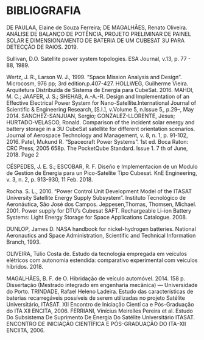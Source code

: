 # BIBLIOGRAFIA

DE PAULAA, Elaine de Souza Ferreira; DE MAGALHÃES, Renato Oliveira. ANÁLISE DE BALANÇO DE POTÊNCIA, PROJETO PRELIMINAR DE PAINEL SOLAR E DIMENSIONAMENTO DE BATERIA DE UM CUBESAT 3U PARA DETECÇÃO DE RAIOS. 2019.

Sullivan, D.O. Satellite power system topologies. ESA Journal, v.13, p. 77 - 88, 1989.

Wertz, J. R., Larson W. J., 1999. “Space Mission Analysis and Design”. Microcosm, 976 pp; 3rd edition.p.407-427.
HOLLWEG, Guilherme Vieira. Arquitetura Distribuída de Sistema de Energia para CubeSat. 2016.
MAHDI, M. C.; JAAFER, J. S.; SHEHAB, A.-A.-R. Design and Implementation of an Effective Electrical Power System for Nano-Satellite.International Journal of Scientific & Engineering Research, [S.l.], v.Volume 5, n.Issue 5„ p.29–, May 2014.
SANCHEZ-SANJUAN, Sergio; GONZALEZ-LLORENTE, Jesus; HURTADO-VELASCO, Ronald. Comparison of the incident solar energy and battery storage in a 3U CubeSat satellite for different orientation scenarios. Journal of Aerospace Technology and Management, v. 8, n. 1, p. 91-102, 2016.
Patel, Mukund R. “Spacecraft Power Systems”. 1st ed. Boca Raton: CRC Press, 2005 658p.
The PocketQube Standard. Issue 1. 7 th of June, 2018. Page 2

CÉSPEDES, J. E. S.; ESCOBAR, R. F. Diseño e Implementacion de un Modulo de Gestion de Energia para un Pico-Satelite Tipo Cubesat. KnE Engineering, v. 3, n. 2, p. 913-930, 11 Feb. 2018.

Rocha. S. L., 2010. “Power Control Unit Development Model of the ITASAT University Satellite Energy Supply Subsystem”. Instituto Tecnológico de Aeronáutica, São José dos Campos.
Jeppesen,Thomas, Thomsen, Michael. 2001. Power supply for DTU’s Cubesat
SAFT. Rechargeable Li-ion Battery Systems: Light Energy Storage for Space Applications Catalogue. 2008.

DUNLOP, James D. NASA handbook for nickel-hydrogen batteries. National Aeronautics and Space Administration, Scientific and Technical Information Branch, 1993.


OLIVEIRA, Túlio Costa de. Estudo da tecnologia empregada em veículos elétricos com autonomia estendida: comparativo experimental com veiculos híbridos. 2018.

MAGALHÃES, B. F. de O. Hibridação de veículo automóvel. 2014. 158 p. Dissertação (Mestrado integrado em engenharia mecânica) — Universidade do Porto.
TRINDADE, Rafael Heleno Ladeira. Estudo das características de baterias recarregáveis possíveis de serem utilizadas no projeto Satélite Universitário, ITASAT. XII Encontro de Iniciação Cientí ca e Pós-Graduação do ITA XII ENCITA, 2006.
FERRIANI, Vinícius Meirelles Pereira et al. Estudo Do Subsistema De Suprimento De Energia Do Satélite Universitário ITASAT. ENCONTRO DE INICIAÇÃO CIENTÍFICA E PÓS-GRADUAÇÃO DO ITA–XII ENCIITA, 2006.
